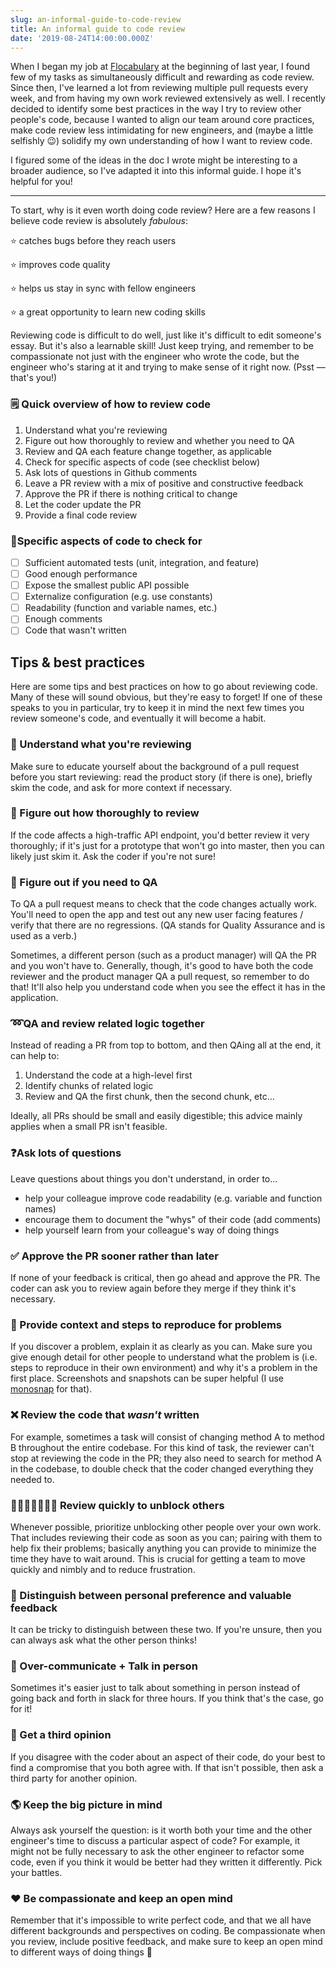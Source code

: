 ```yaml
---
slug: an-informal-guide-to-code-review
title: An informal guide to code review
date: '2019-08-24T14:00:00.000Z'
---
```


When I began my job at [Flocabulary](https://www.flocabulary.com) at the beginning of last year, I found few of my tasks as simultaneously difficult and rewarding as code review. Since then, I've learned a lot from reviewing multiple pull requests every week, and from having my own work reviewed extensively as well. I recently decided to identify some best practices in the way I try to review other people's code, because I wanted to align our team around core practices, make code review less intimidating for new engineers, and (maybe a little selfishly 😉) solidify my own understanding of how I want to review code.

I figured some of the ideas in the doc I wrote might be interesting to a broader audience, so I've adapted it into this informal guide. I hope it's helpful for you!

<hr />

To start, why is it even worth doing code review? Here are a few reasons I believe code review is absolutely _fabulous_:

⭐️ catches bugs before they reach users

⭐️ improves code quality

⭐️ helps us stay in sync with fellow engineers

⭐️ a great opportunity to learn new coding skills

Reviewing code is difficult to do well, just like it's difficult to edit someone's essay. But it's also a learnable skill! Just keep trying, and remember to be compassionate not just with the engineer who wrote the code, but the engineer who's staring at it and trying to make sense of it right now. (Psst — that's you!)

### 🗒️ Quick overview of how to review code

1.  Understand what you're reviewing
2.  Figure out how thoroughly to review and whether you need to QA
3.  Review and QA each feature change together, as applicable
4.  Check for specific aspects of code (see checklist below)
5.  Ask lots of questions in Github comments
6.  Leave a PR review with a mix of positive and constructive feedback
7.  Approve the PR if there is nothing critical to change
8.  Let the coder update the PR
9.  Provide a final code review

### 🔬Specific aspects of code to check for

- [ ] Sufficient automated tests (unit, integration, and feature)
- [ ] Good enough performance
- [ ] Expose the smallest public API possible
- [ ] Externalize configuration (e.g. use constants)
- [ ] Readability (function and variable names, etc.)
- [ ] Enough comments
- [ ] Code that wasn't written

## Tips & best practices

Here are some tips and best practices on how to go about reviewing code. Many of these will sound obvious, but they're easy to forget! If one of these speaks to you in particular, try to keep it in mind the next few times you review someone's code, and eventually it will become a habit.

### 🧠 Understand what you're reviewing

Make sure to educate yourself about the background of a pull request before you start reviewing: read the product story (if there is one), briefly skim the code, and ask for more context if necessary.

### 📒 Figure out how thoroughly to review

If the code affects a high-traffic API endpoint, you'd better review it very thoroughly; if it's just for a prototype that won't go into master, then you can likely just skim it. Ask the coder if you're not sure!

### 🔨 Figure out if you need to QA

To QA a pull request means to check that the code changes actually work. You'll need to open the app and test out any new user facing features / verify that there are no regressions. (QA stands for Quality Assurance and is used as a verb.)

Sometimes, a different person (such as a product manager) will QA the PR and you won't have to. Generally, though, it's good to have both the code reviewer and the product manager QA a pull request, so remember to do that! It'll also help you understand code when you see the effect it has in the application.

### ➿QA and review related logic together

Instead of reading a PR from top to bottom, and then QAing all at the end, it can help to:

1.  Understand the code at a high-level first
2.  Identify chunks of related logic
3.  Review and QA the first chunk, then the second chunk, etc...

Ideally, all PRs should be small and easily digestible; this advice mainly applies when a small PR isn't feasible.

### ❓️Ask lots of questions

Leave questions about things you don't understand, in order to...

- help your colleague improve code readability (e.g. variable and function names)
- encourage them to document the "whys" of their code (add comments)
- help yourself learn from your colleague's way of doing things

### ✅ Approve the PR sooner rather than later

If none of your feedback is critical, then go ahead and approve the PR. The coder can ask you to review again before they merge if they think it's necessary.

### 📜 Provide context and steps to reproduce for problems

If you discover a problem, explain it as clearly as you can. Make sure you give enough detail for other people to understand what the problem is (i.e. steps to reproduce in their own environment) and why it's a problem in the first place. Screenshots and snapshots can be super helpful (I use [monosnap](https://monosnap.com/) for that).

### ❌ Review the code that _wasn't_ written

For example, sometimes a task will consist of changing method A to method B throughout the entire codebase. For this kind of task, the reviewer can't stop at reviewing the code in the PR; they also need to search for method A in the codebase, to double check that the coder changed everything they needed to.

### 💨🏃🏽‍♀️🏃‍♀️💨 Review quickly to unblock others

Whenever possible, prioritize unblocking other people over your own work. That includes reviewing their code as soon as you can; pairing with them to help fix their problems; basically anything you can provide to minimize the time they have to wait around. This is crucial for getting a team to move quickly and nimbly and to reduce frustration.

### 🤨 Distinguish between personal preference and valuable feedback

It can be tricky to distinguish between these two. If you're unsure, then you can always ask what the other person thinks!

### 💬 Over-communicate + Talk in person

Sometimes it's easier just to talk about something in person instead of going back and forth in slack for three hours. If you think that's the case, go for it!

### 🙆 Get a third opinion

If you disagree with the coder about an aspect of their code, do your best to find a compromise that you both agree with. If that isn't possible, then ask a third party for another opinion.

### 🌎️ Keep the big picture in mind

Always ask yourself the question: is it worth both your time and the other engineer's time to discuss a particular aspect of code? For example, it might not be fully necessary to ask the other engineer to refactor some code, even if you think it would be better had they written it differently. Pick your battles.

### ❤️ Be compassionate and keep an open mind

Remember that it's impossible to write perfect code, and that we all have different backgrounds and perspectives on coding. Be compassionate when you review, include positive feedback, and make sure to keep an open mind to different ways of doing things 🤗
